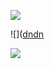 
![](https://komarev.com/ghpvc/?username=edtroject&color=8CA5BF)

![]([dndn](https://cdn.discordapp.com/attachments/379127701015101451/1262601825966887033/IMG_6262.png?ex=66973115&is=6695df95&hm=b0c7079dab5cd9e24722b671f4a4a0623a23d957fb6604cad6f0813eb4050f79&)

![](https://cdn.discordapp.com/attachments/1030167302869630977/1262590574116995132/IMG_6250.gif?ex=6697269a&is=6695d51a&hm=a2407aa3d823a35b4f52d6d859c302c39609ef4660a92a7de72c8155f647e819&)


